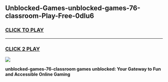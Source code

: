 
## Unblocked-Games-unblocked-games-76-classroom-Play-Free-0dlu6
<h3>
<a href="https://premium76.site?title=unblocked-games-76-classroom&ref=18A">CLICK TO PLAY</a></h3>
<hr>

<h3>
<a href="https://premium76.site?title=unblocked-games-76-classroom&ref=18A">CLICK 2 PLAY</a>
  
</h3>

<a href="https://premium76.site?title=unblocked-games-76-classroom&ref=18A"><img src="https://clearcache.store/games.png"></a>


**unblocked-games-76-classroom games unblocked: Your Gateway to Fun and Accessible Online Gaming**
